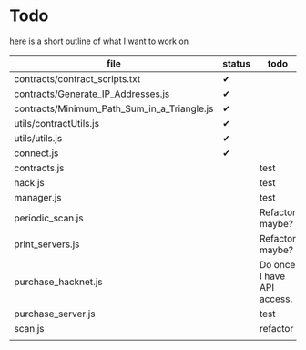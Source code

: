 # Todo

here is a short outline of what I want to work on

| file | status | todo |
| --- | --- | --- |
| contracts/contract_scripts.txt | ✔ |  |
| contracts/Generate_IP_Addresses.js | ✔ |  |
| contracts/Minimum_Path_Sum_in_a_Triangle.js | ✔ |  |
| utils/contractUtils.js | ✔ |  |
| utils/utils.js | ✔ |  |
| connect.js | ✔ |  |
| contracts.js |  | test |
| hack.js |  | test |
| manager.js |  | test |
| periodic_scan.js |  | Refactor maybe? |
| print_servers.js |  | Refactor maybe? |
| purchase_hacknet.js |  | Do once I have API access. |
| purchase_server.js |  | test |
| scan.js |  | refactor |
|  |  |  |

